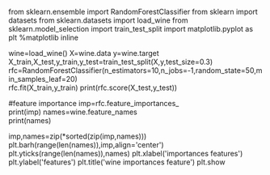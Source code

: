 from sklearn.ensemble import RandomForestClassifier
from sklearn import datasets
from sklearn.datasets import load_wine
from sklearn.model_selection import train_test_split
import matplotlib.pyplot as plt
%matplotlib inline

wine=load_wine()
X=wine.data
y=wine.target
X_train,X_test,y_train,y_test=train_test_split(X,y,test_size=0.3)
rfc=RandomForestClassifier(n_estimators=10,n_jobs=-1,random_state=50,min_samples_leaf=20)   
rfc.fit(X_train,y_train)
print(rfc.score(X_test,y_test))

#feature importance
imp=rfc.feature_importances_   
print(imp)
names=wine.feature_names       
print(names)


imp,names=zip(*sorted(zip(imp,names)))
plt.barh(range(len(names)),imp,align='center') 
plt.yticks(range(len(names)),names)
plt.xlabel('importances features')
plt.ylabel('features')
plt.title('wine importances feature')
plt.show
